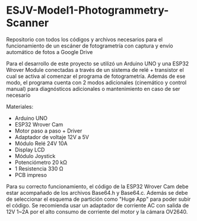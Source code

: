 # ESJV-Model1-Photogrammetry-Scanner
Repositorio con todos los códigos y archivos necesarios para el funcionamiento de un escáner de fotogrametría con captura y envío automático de fotos a Google Drive

Para el desarrollo de este proyecto se utilizó un Arduino UNO y una ESP32 Wrover Module conectadas a través de un sistema de relé + transistor el cual se activa al comenzar el programa de fotogrametría.
Además de ese modo, el programa cuenta con 2 modos adicionales (cinemático y control manual) para diagnósticos adicionales o mantenimiento en caso de ser necesario

Materiales:
 - Arduino UNO
 - ESP32 Wrover Cam
 - Motor paso a paso + Driver
 - Adaptador de voltaje 12V a 5V
 - Módulo Relé 24V 10A
 - Display LCD
 - Módulo Joystick
 - Potenciómetro 20 kΩ
 - 1 Resistencia 330 Ω
 - PCB impreso

Para su correcto funcionamiento, el código de la ESP32 Wrover Cam debe estar acompañado de los archivos Base64.h y Base64.c. Además se debe de seleccionar el esquema de partición como "Huge App" para poder subir el código.
Se recomienda usar un adaptador de corriente AC con salida de 12V 1~2A por el alto consumo de corriente del motor y la cámara OV2640.
